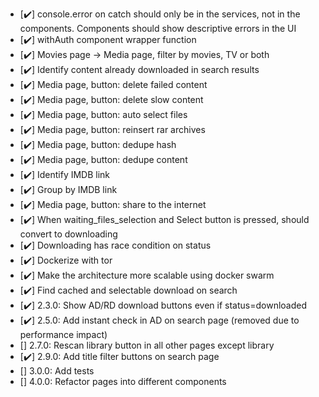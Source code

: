 - [✔️] console.error on catch should only be in the services, not in the components. Components should show descriptive errors in the UI
- [✔️] withAuth component wrapper function
- [✔️] Movies page -> Media page, filter by movies, TV or both
- [✔️] Identify content already downloaded in search results
- [✔️] Media page, button: delete failed content
- [✔️] Media page, button: delete slow content
- [✔️] Media page, button: auto select files
- [✔️] Media page, button: reinsert rar archives
- [✔️] Media page, button: dedupe hash
- [✔️] Media page, button: dedupe content
- [✔️] Identify IMDB link
- [✔️] Group by IMDB link
- [✔️] Media page, button: share to the internet
- [✔️] When waiting_files_selection and Select button is pressed, should convert to downloading
- [✔️] Downloading has race condition on status
- [✔️] Dockerize with tor
- [✔️] Make the architecture more scalable using docker swarm
- [✔️] Find cached and selectable download on search
- [✔️] 2.3.0: Show AD/RD download buttons even if status=downloaded
- [✔️] 2.5.0: Add instant check in AD on search page (removed due to performance impact)
- [] 2.7.0: Rescan library button in all other pages except library
- [✔️] 2.9.0: Add title filter buttons on search page
- [] 3.0.0: Add tests
- [] 4.0.0: Refactor pages into different components
